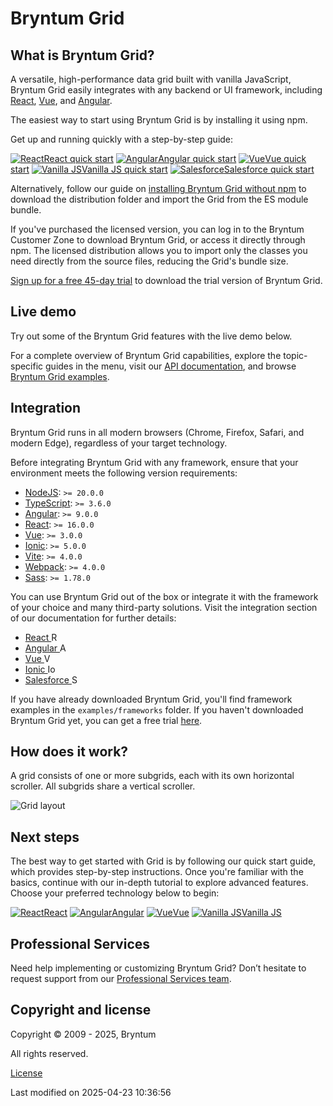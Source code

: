 [//]: # (Links in this document only work when viewed in the documentation browser, surf to ./docs)

# Bryntum Grid

## What is Bryntum Grid?

A versatile, high-performance data grid built with vanilla JavaScript, Bryntum Grid easily integrates with any backend or UI framework, including [React](#Grid/guides/quick-start/react.md), [Vue](#Grid/guides/quick-start/vue-3.md), and [Angular](#Grid/guides/quick-start/angular.md).

The easiest way to start using Bryntum Grid is by installing it using npm.

Get up and running quickly with a step-by-step guide:

<div class="framework-logos">
<a href="#Grid/guides/quick-start/react.md"><img src="Core/logo/react.svg" alt="React"><span>React quick start</span></a>
<a href="#Grid/guides/quick-start/angular.md"><img src="Core/logo/angular.svg" alt="Angular"><span>Angular quick start</span></a>
<a href="#Grid/guides/quick-start/vue-3.md"><img src="Core/logo/vue.svg" alt="Vue"><span>Vue quick start</span></a>
<a href="#Grid/guides/quick-start/javascript.md"><img src="Core/logo/js.svg" alt="Vanilla JS"><span>Vanilla JS quick start</span></a>
<a href="#Grid/guides/quick-start/salesforce.md"><img src="Core/logo/salesforce.svg" alt="Salesforce"><span>Salesforce quick start</span></a>
</div>

Alternatively, follow our guide on [installing Bryntum Grid without npm](https://bryntum.com/products/grid/docs/guide/Grid/quick-start/javascript) to download the distribution folder and import the Grid from the ES module bundle. 

If you've purchased the licensed version, you can log in to the Bryntum Customer Zone to download Bryntum Grid, or access it directly through npm. The licensed distribution allows you to import only the classes you need directly from the source files, reducing the Grid's bundle size.

[Sign up for a free 45-day trial](https://bryntum.com/download/) to download the trial version of Bryntum Grid.

## Live demo

Try out some of the Bryntum Grid features with the live demo below.

<div class="external-example" data-file="Grid/guides/readme/intro.js"></div>

For a complete overview of Bryntum Grid capabilities, explore the topic-specific guides in the menu, visit our [API documentation](#Grid/view/Grid), and browse [Bryntum Grid examples](../examples).

## Integration

Bryntum Grid runs in all modern browsers (Chrome, Firefox, Safari, and modern Edge), regardless of your target technology.

Before integrating Bryntum Grid with any framework, ensure that your environment meets the following version requirements:

* [NodeJS](https://nodejs.org/en): `>= 20.0.0`
* [TypeScript](https://www.typescriptlang.org/): `>= 3.6.0`
* [Angular](https://angularjs.org/): `>= 9.0.0`
* [React](https://react.dev/): `>= 16.0.0`
* [Vue](https://vuejs.org/): `>= 3.0.0`
* [Ionic](https://ionicframework.com/): `>= 5.0.0`
* [Vite](https://vite.dev/): `>= 4.0.0`
* [Webpack](https://webpack.js.org/): `>= 4.0.0`
* [Sass](https://sass-lang.com/): `>= 1.78.0`

You can use Bryntum Grid out of the box or integrate it with the framework of your choice and many third-party solutions. Visit the integration section of our documentation for further details:

* <a href="#Grid/guides/integration/react/guide.md">React <img style="height: 1em;width: 1em;margin-top:0;" src="Core/logo/react.svg" alt="React"></a>
* <a href="#Grid/guides/integration/angular/guide.md">Angular <img style="height: 1em;width: 1em;margin-top:0;" src="Core/logo/angular.svg" alt="Angular"></a>
* <a href="#Grid/guides/integration/vue/guide.md">Vue <img style="height: 1em;width: 1em;margin-top:0;" src="Core/logo/vue.svg" alt="Vue"></a>
* <a href="#Grid/guides/integration/ionic/guide.md">Ionic <img style="height: 1em;width: 1em;margin-top:0;" src="Core/logo/ionic.svg" alt="Ionic"></a>
* <a href="#Grid/guides/integration/salesforce/readme.md">Salesforce <img style="height: 1em;width: 1em;margin-top:0;" src="Core/logo/salesforce.svg" alt="Salesforce"></a>

<div class="note">
If you have already downloaded Bryntum Grid, you'll find framework examples in the <code>examples/frameworks</code> folder. If you haven't downloaded Bryntum Grid yet, you can get a free trial <a href="https://bryntum.com/download">here</a>.
</div>

## How does it work?

A grid consists of one or more subgrids, each with its own horizontal scroller. All subgrids share a vertical scroller.

<img src="Grid/grid-layout.png" class="b-screenshot" alt="Grid layout">

[//]: # (do not change the title of the last section unless you adapt GA Tag tutorial_complete)

## Next steps

The best way to get started with Grid is by following our quick start guide, which provides step-by-step
instructions. Once you're familiar with the basics, continue with our in-depth tutorial to explore advanced features.
Choose your preferred technology below to begin:

<div class="framework-logos">
<a href="#Grid/guides/quick-start/react.md"><img src="Core/logo/react.svg" alt="React"><span>React</span></a>
<a href="#Grid/guides/quick-start/angular.md"><img src="Core/logo/angular.svg" alt="Angular"><span>Angular</span></a>
<a href="#Grid/guides/quick-start/vue-3.md"><img src="Core/logo/vue.svg" alt="Vue"><span>Vue</span></a>
<a href="#Grid/guides/quick-start/javascript.md"><img src="Core/logo/js.svg" alt="Vanilla JS"><span>Vanilla JS</span></a>
</div>

## Professional Services

Need help implementing or customizing Bryntum Grid? Don’t hesitate to request support from our 
[Professional Services team](https://bryntum.com/services/).

## Copyright and license

Copyright © 2009 - 2025, Bryntum

All rights reserved.

[License](https://bryntum.com/products/grid/license/)



<p class="last-modified">Last modified on 2025-04-23 10:36:56</p>